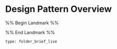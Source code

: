 # Design Pattern Overview

%% Begin Landmark %%


%% End Landmark %%


```ccard
type: folder_brief_live
```

